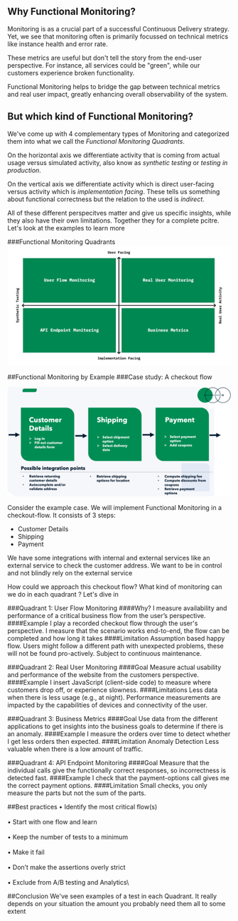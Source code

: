 ## Why Functional Monitoring?
Monitoring is as a crucial part of a successful Continuous Delivery strategy. Yet, we see that monitoring often 
is primarily focussed on technical metrics like instance health and error rate. 

These metrics are useful but
don't tell the story from the end-user perspective. For instance, all services could be "green", while our customers experience broken functionality. 

Functional Monitoring helps to bridge the gap between technical metrics and real user impact, greatly enhancing overall observability of the system.

## But which kind of Functional Monitoring?
We've come up with 4 complementary types of Monitoring and categorized them into what we call the _Functional Monitoring Quadrants_.  

On the horizontal axis we differentiate activity that is coming from actual usage 
versus simulated activity, also know as _synthetic testing_ or _testing in production_.

On the vertical axis we differentiate activity which is direct user-facing 
versus activity which is  _implementation facing_. These tells us something about functional correctness but the relation to the used is _indirect_.

All of these different perspecitves matter and give us specific insights, while they also have their
own limitations. Together they for a complete pcitre. Let's look at the examples to learn more

###Functional Monitoring Quadrants
![](../functional_monitoring_quadrants_improved.jpeg)


##Functional Monitoring by Example
###Case study: A checkout flow

![](../checkout_flow.png)

Consider the example case. We will implement Functional Monitoring in a checkout-flow. 
It consists of 3 steps:
- Customer Details
- Shipping
- Payment

We have some integrations with internal and external services like an external service to check the customer address.
We want to be in control and not blindly rely on the external service

How could we approach this checkout flow? What kind of monitoring can we do in each quadrant ? Let's dive in

###Quadrant 1: User Flow Monitoring
####Why?
I measure availability and performance of a critical business flow from the user’s perspective.
####Example
I play a recorded checkout flow through the user's
perspective. I measure that the scenario works end-to-end, the flow can be completed and how long it takes
####Limitation
Assumption based happy flow. Users might follow a different path with unexpected problems, these will not be found pro-actively.
Subject to continuous maintenance.

###Quadrant 2: Real User Monitoring
####Goal
Measure actual usability and performance of the website from the customers perspective.
####Example
I insert JavaScript (client-side code) to measure where
customers drop off, or experience slowness.
####Limitations
Less data when there is less usage (e.g., at night). Performance measurements are impacted by the capabilities of devices and connectivity of the user.

###Quadrant 3: Business Metrics 
####Goal
Use data from the different applications to get insights into the business goals to determine if there is an anomaly.
####Example
I measure the orders over time to detect whether I get
less orders then expected.
####Limitation
Anomaly Detection Less valuable when there is a low amount of traffic.

###Quadrant 4: API Endpoint Monitoring
####Goal
Measure that the individual calls give the functionally correct responses, so incorrectness is detected fast.
####Example
I check that the payment-options call gives me the correct
payment options.
####Limitation
Small checks, you only measure the parts but not the sum of the parts.

##Best practices
• Identify the most critical flow(s)\
<br/>
• Start with one flow and learn\
<br/>
• Keep the number of tests to a minimum\
<br/>
• Make it fail\
<br/>
• Don’t make the assertions overly strict\
<br/>
• Exclude from A/B testing and Analytics\

##Conclusion
We've seen examples of a test in each Quadrant. It really depends on your situation the amount   you probably need them all to some extent
